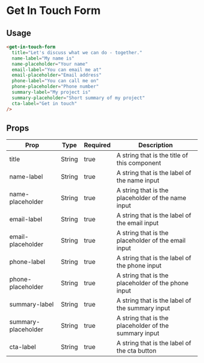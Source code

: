 # Get In Touch Form


## Usage

```html
<get-in-touch-form
  title="Let's discuss what we can do - together."
  name-label="My name is"
  name-placeholder="Your name"
  email-label="You can email me at"
  email-placeholder="Email address"
  phone-label="You can call me on"
  phone-placeholder="Phone number"
  summary-label="My project is"
  summary-placeholder="Short summary of my project"
  cta-label="Get in touch"
/>
```

## Props

| Prop | Type | Required | Description |
| --- | --- | --- | --- |
| title | String | true | A string that is the title of this component |
| name-label | String | true | A string that is the label of the name input |
| name-placeholder | String | true | A string that is the placeholder of the name input |
| email-label | String | true | A string that is the label of the email input |
| email-placeholder | String | true | A string that is the placeholder of the email input |
| phone-label | String | true | A string that is the label of the phone input |
| phone-placeholder | String | true | A string that is the placeholder of the phone input |
| summary-label | String | true | A string that is the label of the summary input |
| summary-placeholder | String | true | A string that is the placeholder of the summary input |
| cta-label | String | true | A string that is the label of the cta button |

